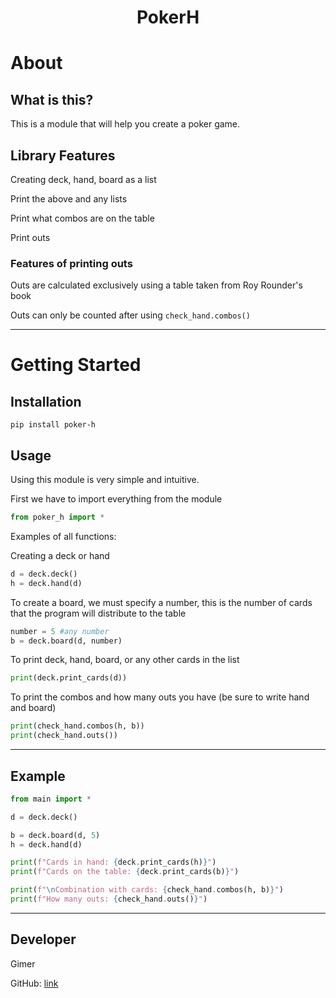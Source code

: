 <h1 align="center">PokerH</h1>

# About

## What is this?

This is a module that will help you create a poker game.

## Library Features

Creating deck, hand, board as a list

Print the above and any lists

Print what combos are on the table

Print outs

### Features of printing outs

Outs are calculated exclusively using a table taken from Roy Rounder's book

Outs can only be counted after using `check_hand.combos()`


----------


# Getting Started

## Installation

	pip install poker-h


## Usage


Using this module is very simple and intuitive.

First we have to import everything from the module

``` python
from poker_h import *
```

Examples of all functions:

Creating a deck or hand

``` python
d = deck.deck()
h = deck.hand(d)
```


To create a board, we must specify a number, this is the number of cards that the program will distribute to the table

``` python
number = 5 #any number
b = deck.board(d, number)
```


To print deck, hand, board, or any other cards in the list

``` python
print(deck.print_cards(d))
```


To print the combos and how many outs you have (be sure to write hand and board)

``` python
print(check_hand.combos(h, b))
print(check_hand.outs())
```


----------


## Example
``` python
from main import *

d = deck.deck()

b = deck.board(d, 5)
h = deck.hand(d)

print(f"Cards in hand: {deck.print_cards(h)}")
print(f"Cards on the table: {deck.print_cards(b)}")

print(f"\nCombination with cards: {check_hand.combos(h, b)}")
print(f"How many outs: {check_hand.outs()}")
```


----------


## Developer
Gimer

GitHub: [link](https://github.com/windgim)
